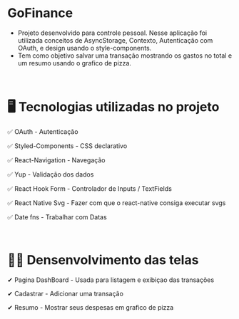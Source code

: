 # GoFinance

- Projeto desenvolvido para controle pessoal. Nesse aplicação foi utilizada conceitos de AsyncStorage, Contexto, Autenticação com OAuth, e design usando o style-components.
- Tem como objetivo salvar uma transação mostrando os gastos no total e um resumo usando o grafico de pizza.

<br>

# 🖥 Tecnologias utilizadas no projeto

✅ OAuth - Autenticação

✅ Styled-Components - CSS declarativo

✅ React-Navigation - Navegação

✅ Yup - Validação dos dados

✅ React Hook Form - Controlador de Inputs / TextFields

✅ React Native Svg - Fazer com que o react-native consiga executar svgs

✅ Date fns - Trabalhar com Datas


<br>

# 🧑‍💻 Densenvolvimento das telas

✔ Pagina DashBoard - Usada para listagem e exibiçao das transações

✔ Cadastrar - Adicionar uma transação

✔ Resumo - Mostrar seus despesas em grafico de pizza

<br>


